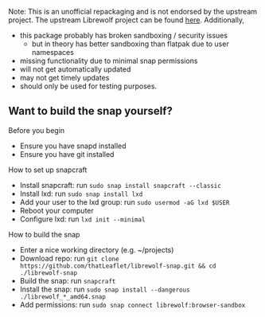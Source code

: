 Note: This is an unofficial repackaging and is not endorsed by the upstream project. The upstream Librewolf project can be found [here](https://librewolf.net/). Additionally,
- this package probably has broken sandboxing / security issues
  - but in theory has better sandboxing than flatpak due to user namespaces
- missing functionality due to minimal snap permissions
- will not get automatically updated
- may not get timely updates
- should only be used for testing purposes. 

## Want to build the snap yourself?

Before you begin
- Ensure you have snapd installed
- Ensure you have git installed

How to set up snapcraft
- Install snapcraft: run `sudo snap install snapcraft --classic`
- Install lxd: run `sudo snap install lxd`
- Add your user to the lxd group: run `sudo usermod -aG lxd $USER`
- Reboot your computer
- Configure lxd: run `lxd init --minimal`

How to build the snap
- Enter a nice working directory (e.g. ~/projects)
- Download repo: run `git clone https://github.com/thatLeaflet/librewolf-snap.git && cd ./librewolf-snap`
- Build the snap: run `snapcraft`
- Install the snap: run `sudo snap install --dangerous ./librewolf_*_amd64.snap`
- Add permissions: run `sudo snap connect librewolf:browser-sandbox`
